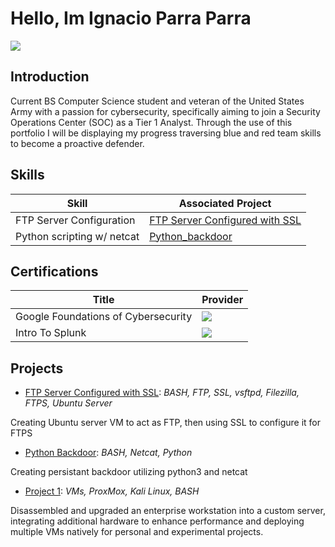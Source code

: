 # Hello, Im Ignacio Parra Parra
<a href="https://www.linkedin.com/in/ignacio-parra-parra"><img src="https://img.shields.io/badge/-LinkedIn-0072b1?&style=for-the-badge&logo=linkedin&logoColor=white" /></a>

## Introduction
Current BS Computer Science student and veteran of the United States Army with a passion for cybersecurity, specifically aiming to join a Security Operations Center (SOC) as a Tier 1 Analyst. Through the use of this portfolio I will be displaying
my progress traversing blue and red team skills to become a proactive defender.

## Skills
| Skill                                         | Associated Project         |
|-----------------------------------------------|----------------------------|
| FTP Server Configuration          | <a href="https://github.com/ignacioparraparra/FTP_config">FTP Server Configured with SSL</a>          
| Python scripting w/ netcat        | <a href="https://github.com/ignacioparraparra/Python_CLIBackdoor">Python_backdoor</a>|
## Certifications
| Title                                         | Provider                   |
|-----------------------------------------------|----------------------------|
| Google Foundations of Cybersecurity           | <img src="https://img.shields.io/badge/Google-4285F4?style=for-the-badge&logo=google&logoColor=white" />            
| Intro To Splunk                               | <img src="https://img.shields.io/badge/-Splunk-000000?&style=for-the-badge&logo=Splunk&logoColor=white" />                     |

## Projects
- <a href="https://github.com/ignacioparraparra/FTP_config">FTP Server Configured with SSL</a>: _BASH, FTP, SSL, vsftpd, Filezilla, FTPS, Ubuntu Server_

Creating Ubuntu server VM to act as FTP, then using SSL to configure it for FTPS

- <a href="https://github.com/ignacioparraparra/Python_CLIBackdoor">Python Backdoor</a>: _BASH, Netcat, Python_

Creating persistant backdoor utilizing python3 and netcat

- <a href="https://github.com/ignacioparraparra/Project-1/tree/main">Project 1</a>: _VMs, ProxMox, Kali Linux, BASH_

Disassembled and upgraded an enterprise workstation into a custom server, integrating additional
hardware to enhance performance and deploying multiple VMs natively for personal and
experimental projects.


